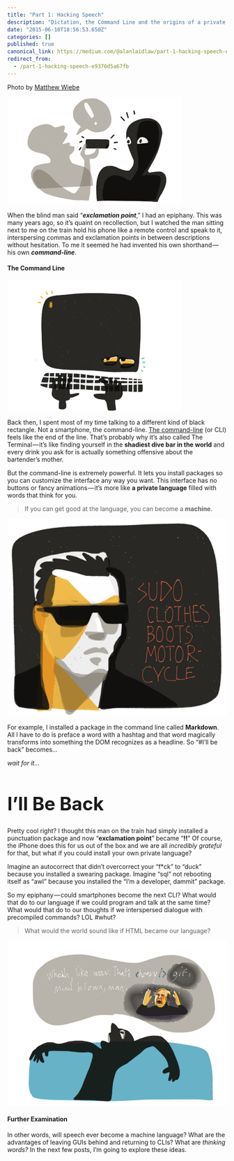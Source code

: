 ```yaml
---
title: "Part 1: Hacking Speech"
description: "Dictation, the Command Line and the origins of a private language."
date: "2015-06-10T18:56:53.650Z"
categories: []
published: true
canonical_link: https://medium.com/@alanlaidlaw/part-1-hacking-speech-e9376d5a67fb
redirect_from:
  - /part-1-hacking-speech-e9376d5a67fb
---
```


  

Photo by [Matthew Wiebe](https://unsplash.com/matthewwiebe)

![Let me exclaim!](./asset-1.png)

When the blind man said “**_exclamation point_**,” I had an epiphany. This was many years ago, so it’s quaint on recollection, but I watched the man sitting next to me on the train hold his phone like a remote control and speak to it, interspersing commas and exclamation points in between descriptions without hesitation. To me it seemed he had invented his own shorthand — his own **_command-line_**.

#### The Command Line

![It was the best of lines, it was the worst of lines.](./asset-2.png)

Back then, I spent most of my time talking to a different kind of black rectangle. Not a smartphone, the command-line. [The command-line](http://en.wikipedia.org/wiki/Command-line_interface) (or CLI) feels like the end of the line. That’s probably why it’s also called The Terminal — it’s like finding yourself in the **shadiest dive bar in the world**  and every drink you ask for is actually something offensive about the bartender’s mother.

But the command-line is extremely powerful. It lets you install packages so you can customize the interface any way you want. This interface has no buttons or fancy animations — it’s more like **a private language** filled with words that think for you.

> If you can get good at the language, you can become a **machine**.

![The Terminal](./asset-3.png)

For example, I installed a package in the command line called **Markdown**. All I have to do is preface a word with a hashtag and that word magically transforms into something the DOM recognizes as a headline. So “#I’ll be back” becomes…

_wait for it…_

## **<h1>I’ll Be Back</h1>**

Pretty cool right? I thought this man on the train had simply installed a punctuation package and now “**exclamation point**” became “**!!**” Of course, the iPhone does this for us out of the box and we are all _incredibly grateful_ for that, but what if you could install your own private language?

Imagine an autocorrect that didn’t overcorrect your “f\*ck” to “duck” because you installed a swearing package. Imagine “sql” not rebooting itself as “awl” because you installed the “I’m a developer, dammit” package.

So my epiphany — could smartphones become the next CLI? What would that do to our language if we could program and talk at the same time? What would that do to our thoughts if we interspersed dialogue with precompiled commands? LOL #whut?

> What would the world sound like if HTML became our language?

![](./asset-4.png)

#### Further Examination

In other words, will speech ever become a machine language? What are the advantages of leaving GUIs behind and returning to CLIs? What are _thinking words?_ In the next few posts, I’m going to explore these ideas.
